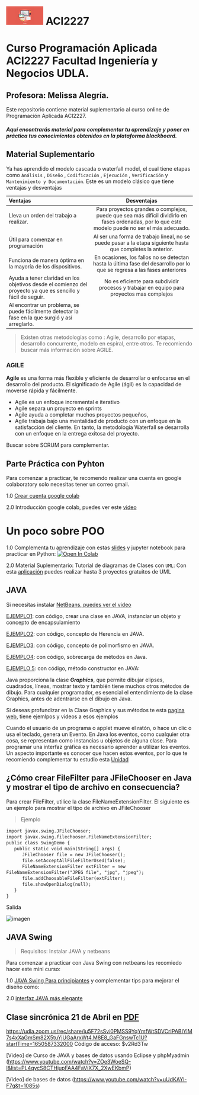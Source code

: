 # <img aling src="https://github.com/malegria01/ACI2227/blob/main/img/programacion.jpg" alt="drawing" width="100">  ACI2227  
 


# Curso Programación Aplicada ACI2227 Facultad Ingeniería y Negocios UDLA.

## Profesora: Melissa Alegría. 

Este repositorio contiene material suplementario al curso online de Programación Aplicada ACI2227.
 
##### Aquí encontrarás material para complementar tu aprendizaje y poner en práctica tus conocimientos obtenidos en la plataforma blackboard.


## Material Suplementario 

Ya has aprendido el modelo cascada o waterfall model, el cual tiene etapas como ```Análisis``` , ```Diseño``` , ```Codificación``` , ```Ejecución``` , ```Verificación``` y ```Mantenimiento y Documentación```.
Este es un modelo clásico que tiene ventajas y desventajas

| Ventajas| Desventajas         
|:--------------------|:--------------------:|
| Lleva un orden del trabajo a realizar. |  Para proyectos grandes o complejos, puede que sea más difícil dividirlo en fases ordenadas, por lo que este modelo puede no ser el más adecuado.
| Útil para comenzar en programación | Al ser una forma de trabajo lineal, no  se puede pasar a la etapa siguiente hasta que completes la anterior.
| Funciona de manera óptima en la mayoría de los dispositivos. | En ocasiones, los fallos no se detectan hasta la última fase del desarrollo por lo que  se regresa a las fases anteriores
| Ayuda a tener claridad en los objetivos desde el comienzo del proyecto ya que es sencillo y fácil de seguir. | No es eficiente para subdividir procesos y trabajar en equipo para proyectos mas complejos
|Al encontrar un problema, se puede fácilmente detectar la fase en la que surgió y así arreglarlo.


> Existen otras metodologías como : 
Agile, desarrollo por etapas, desarrollo concurrente, modelo en espiral, entre otros. Te recomiendo buscar más información sobre AGILE.

### AGILE
**Agile** es una forma más flexible y eficiente de desarrollar o enfocarse en el desarrollo del producto. El significado de Agile (ágil) es la capacidad de moverse rápida y fácilmente.

* Agile es un enfoque incremental e iterativo
* Agile separa un proyecto en sprints
* Agile ayuda a completar muchos proyectos pequeños, 
* Agile trabaja bajo una mentalidad de producto con un enfoque en la satisfacción del cliente. En tanto, la metodología Waterfall se desarrolla con un enfoque en la entrega exitosa del proyecto.

Buscar sobre SCRUM para complementar.

## Parte Práctica con Pyhton

Para comenzar a practicar, te recomendo realizar una cuenta en google colaboratory  solo necesitas tener un correo gmail. 

1.0 [Crear cuenta google colab](https://colab.research.google.com/)

2.0 Introducción google colab, puedes ver este [video](https://www.youtube.com/watch?v=8VFYs3Ot_aA)


# Un poco sobre POO

1.0 Complementa tu aprendizaje con estas [slides](https://github.com/malegria01/ACI2227/blob/main/material/Clase3.pdf) y jupyter notebook para practicar en Python:
[![Open In Colab](https://colab.research.google.com/assets/colab-badge.svg)](https://colab.research.google.com/github/malegria01/ACI222/blob/main/jupyter-notebook/Clase3-IntroduccionClasesObjetos.ipynb)

2.0 Material Suplementario: Tutorial de diagramas de Clases con `UML`: Con esta [aplicación](https://www.lucidchart.com/pages/es/tutorial-de-diagrama-de-clases-uml) puedes realizar hasta 3 proyectos gratuitos de UML


## JAVA
Si necesitas instalar [NetBeans, puedes  ver el video](https://www.youtube.com/watch?v=uQRkycWKq24)


[EJEMPLO1](https://javautodidacta.es/instanciar-un-objeto-en-java/):  con código, crear una clase en JAVA, instanciar un objeto y concepto de encapsulamiento

[EJEMPLO2](https://jarroba.com/herencia-en-la-programacion-orientada-a-objetos-ejemplo-en-java/): con código, concepto de Herencia en JAVA.


[EJEMPLO3](https://ifgeekthen.nttdata.com/es/polimorfismo-en-java-programaci%C3%B3n-orientada-objetos): con código, concepto de polimorfismo en JAVA.

[EJEMPLO4](https://javadesdecero.es/poo/sobrecarga-de-metodos/): con código, sobrecarga de métodos en Java.

[EJEMPLO 5](http://puntocomnoesunlenguaje.blogspot.com/2012/07/normal-0-21-false-false-false_103.html): con código, método constructor en JAVA:


Java proporciona la clase ***Graphics***, que permite dibujar elipses, cuadrados, líneas, mostrar texto y también tiene muchos otros métodos de dibujo. Para cualquier programador, es esencial el entendimiento de la clase Graphics, antes de adentrarse en el dibujo en Java.

Si deseas profundizar en la Clase Graphics y sus métodos te esta [pagina web](https://www.tutorialesprogramacionya.com/javaya/detalleconcepto.php?codigo=130&punto=&inicio=), tiene ejemlpos y videos a esos ejemplos


Cuando el usuario de un programa o applet mueve el ratón, o hace un clic o usa el teclado, genera un Evento. En Java los eventos, como cualquier otra cosa, se representan como instancias u objetos de alguna clase. Para programar una interfaz gráfica es necesario aprender a utilizar los eventos.
Un aspecto importante es conocer que hacen estos eventos, por lo que te recomiendo complementar tu estudio esta [Unidad](https://arquimedes.matem.unam.mx/pasados/java_profundizacion/index4.htm)


## ¿Cómo crear FileFilter para JFileChooser en Java y mostrar el tipo de archivo en consecuencia?

Para crear FileFilter, utilice la clase FileNameExtensionFilter. El siguiente es un ejemplo para mostrar el tipo de archivo en JFileChooser

>Ejemplo

```
import javax.swing.JFileChooser;
import javax.swing.filechooser.FileNameExtensionFilter;
public class SwingDemo {
   public static void main(String[] args) {
      JFileChooser file = new JFileChooser();
      file.setAcceptAllFileFilterUsed(false);
      FileNameExtensionFilter extFilter = new FileNameExtensionFilter("JPEG file", "jpg", "jpeg");
      file.addChoosableFileFilter(extFilter);
      file.showOpenDialog(null);
   }
}

```

Salida

![imagen](https://user-images.githubusercontent.com/8738096/161644808-c647794e-41ee-43a5-8bee-befe4de77821.png)



## JAVA Swing 

>Requisitos: Instalar JAVA y netbeans

Para comenzar a practicar con Java Swing con netbeans les recomiedo hacer este mini curso:

1.0 [JAVA Swing Para principiantes](https://www.youtube.com/playlist?list=PL7hvmQpR5pU2nFcquqtCWLlSIkdu4sB7G) y complementar tips para mejorar el diseño como:

2.0 [interfaz JAVA más elegante](https://www.youtube.com/watch?v=LdBl0th_U_Q)




## Clase sincrónica 21 de Abril en  [PDF](https://github.com/malegria01/ACI2227/blob/main/material/Clase21Abril.pdf) 

https://udla.zoom.us/rec/share/iu5F72sSvi0PMSS9YqYmfWtSDVCrIPABIYiM7s4xXaGmSm82X5tuYjUGaArxWt4.M8E8_GaFGnswTc1U?startTime=1650587332000
Código de acceso: $v2Rd3Tw

[Video] de Curso de JAVA y bases de datos usando Eclipse y phpMyadmin (https://www.youtube.com/watch?v=ZOe3WoeSQ-I&list=PL4qycS8CTHjupFAA4FaViX7X_2XwEKbmP)


[Video] de bases de datos (https://www.youtube.com/watch?v=uUdKAYl-F7g&t=1085s)
